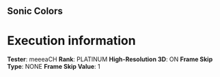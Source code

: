 ## Sonic Colors

# Execution information

**Tester**: meeeaCH
**Rank**: PLATINUM
**High-Resolution 3D**: ON
**Frame Skip Type**: NONE
**Frame Skip Value**: 1
